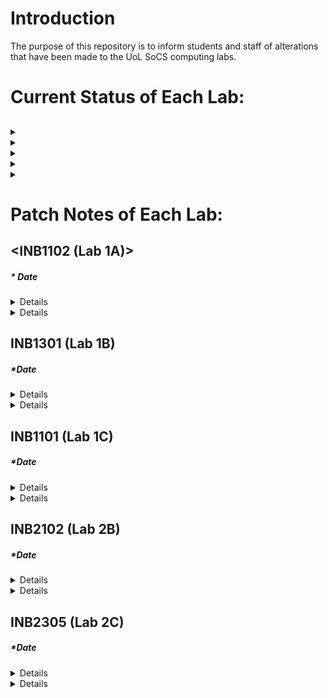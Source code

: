 # Introduction
The purpose of this repository is to inform students and staff of alterations that have been made to the UoL SoCS computing labs.

# Current Status of Each Lab:
## 
<details>
    <summary><INB1102 (Lab 1A)></summary>
    * Case : ?  
    * Motherboard : ?  
    * CPU : ?  
    * GPU : ?  
    * PSU : ?  
    * OS(s) : ?  
    * RAM : ?  
    * Storage : ?  
    * Software: ?  
</details>

<details>
    <summary><INB1301 (Lab 1B)></summary>
    * Case : ?  
    * Motherboard : ?  
    * CPU : ?  
    * GPU : ?  
    * PSU : ?  
    * OS(s) : ?  
    * RAM : ?  
    * Storage : ?  
    * Software: ?  
</details>
  
<details>
    <summary><INB1101 (Lab 1C)></summary>
    * Case : ?  
    * Motherboard : ?  
    * CPU : ?  
    * GPU : ?  
    * PSU : ?  
    * OS(s) : ?  
    * RAM : ?  
    * Storage : ?  
    * Software: ?  
</details>
  
<details>
    <summary><INB2102 (Lab 2B)></summary>
    * Case : ?  
    * Motherboard : ?  
    * CPU : ?  
    * GPU : ?  
    * PSU : ?  
    * OS(s) : ?  
    * RAM : ?  
    * Storage : ?  
    * Software: ?  
</details>
  
<details>
    <summary><INB2305 (Lab 2C)></summary>
    * Case : ?  
    * Motherboard : ?  
    * CPU : ?  
    * GPU : ?  
    * PSU : ?  
    * OS(s) : ?  
    * RAM : ?  
    * Storage : ?  
    * Software: ? 
</details>

# Patch Notes of Each Lab:
## <INB1102 (Lab 1A)>
##### * Date  
<details>
  Details of Patch Here!
</details>

<details>
  Details of Patch Here!
</details>

## INB1301 (Lab 1B)
##### *Date  
<details>
  Details of Patch Here!
</details>

<details>
  Details of Patch Here!
</details>

## INB1101 (Lab 1C)
##### *Date  
<details>
  Details of Patch Here!
</details>

<details>
  Details of Patch Here!
</details>

## INB2102 (Lab 2B)
##### *Date  
<details>
  Details of Patch Here!
</details>

<details>
  Details of Patch Here!
</details>

## INB2305 (Lab 2C)
##### *Date  
<details>
  Details of Patch Here!
</details>

<details>
  Details of Patch Here!
</details>

